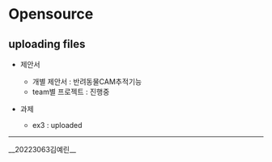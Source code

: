 # Opensource
## uploading files
* 제안서
  + 개별 제안서 : 반려동물CAM추적기능
  - team별 프로젝트 : 진행중

* 과제 
  + ex3 : uploaded

<hr/>
__20223063김예린__
